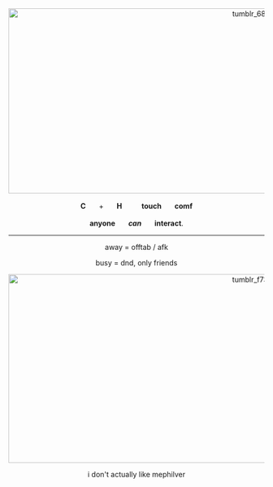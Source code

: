 <div align="center">


<img width="1280" height="365" alt="tumblr_68da491daddeb92d3e13d98d5b131233_d07c1d26_1280" src="https://github.com/user-attachments/assets/f7e07d60-11d3-43c0-bc23-615f3a2662b0" />


**C**ㅤㅤ+ㅤㅤ**H**ㅤㅤㅤ**touch**ㅤㅤ**comf**


**anyone**ㅤㅤ***can***ㅤㅤ**interact**.





---





away = offtab / afk



busy = dnd, only friends


<img width="1280" height="372" alt="tumblr_f7350072069f8adad8fc5ebca0e22086_34f48336_1280" src="https://github.com/user-attachments/assets/69c348e3-602f-4163-b199-845bbc077f76" />

i don't actually like mephilver

</div>
